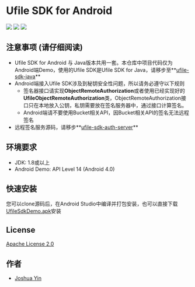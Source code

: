 # Ufile SDK for Android

[![](https://img.shields.io/github/release/ucloud/ufile-sdk-java.svg)](https://github.com/ucloud/ufile-sdk-java)
[![](https://img.shields.io/github/last-commit/ucloud/ufile-sdk-java.svg)](https://github.com/ucloud/ufile-sdk-java)
[![](https://img.shields.io/github/commits-since/ucloud/ufile-sdk-java/latest.svg)](https://github.com/ucloud/ufile-sdk-java)

## 注意事项 (请仔细阅读)
- Ufile SDK for Android 与 Java版本共用一套。本仓库中项目代码仅为Android端Demo，使用的Ufile SDK是Ufile SDK for Java，请移步至**[ufile-sdk-java](https://github.com/ucloud/ufile-sdk-java)**
- Android端接入Ufile SDK涉及到秘钥安全性问题，所以请务必遵守以下规则
    - 签名器接口请实现**ObjectRemoteAuthorization**或者使用已经实现好的**UfileObjectRemoteAuthorization**类，ObjectRemoteAuthorization接口只在本地放入公钥，私钥需要放在签名服务器中，通过接口计算签名。
    - Android端请不要使用Bucket相关API，因Bucket相关API的签名无法远程签名
- 远程签名服务源码，请移步**[ufile-sdk-auth-server](https://github.com/ucloud/ufile-sdk-auth-server)**

## 环境要求
- JDK: 1.8或以上
- Android Demo: API Level 14 (Android 4.0)

## 快速安装
您可以clone源码后，在Android Studio中编译并打包安装，也可以直接下载[UfileSdkDemo.apk](http://ucloud-apk.cn-sh2.ufileos.com/UfileSdkDemo.apk)安装

## License
[Apache License 2.0](https://www.apache.org/licenses/LICENSE-2.0.html)

## 作者
- [Joshua Yin](https://github.com/joshuayin)

